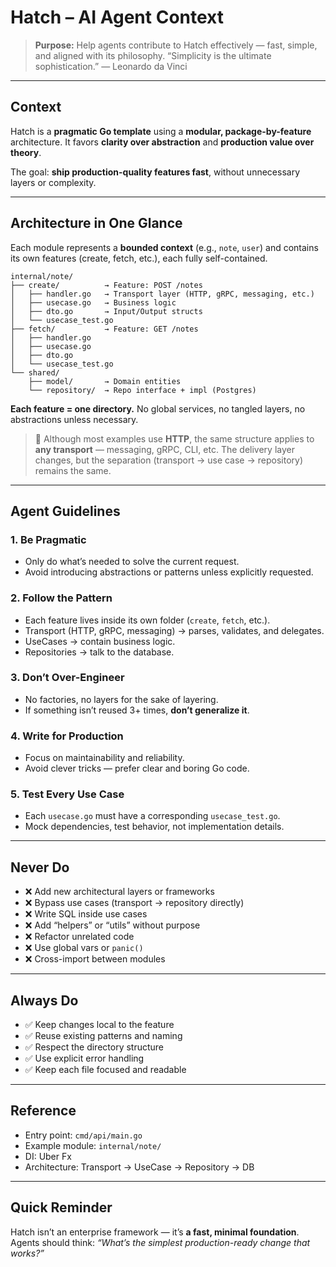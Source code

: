 # Hatch – AI Agent Context

> **Purpose:** Help agents contribute to Hatch effectively — fast, simple, and aligned with its philosophy.
> “Simplicity is the ultimate sophistication.” — Leonardo da Vinci

---

## Context

Hatch is a **pragmatic Go template** using a **modular, package-by-feature** architecture.
It favors **clarity over abstraction** and **production value over theory**.

The goal: **ship production-quality features fast**, without unnecessary layers or complexity.

---

## Architecture in One Glance

Each module represents a **bounded context** (e.g., `note`, `user`)
and contains its own features (create, fetch, etc.), each fully self-contained.

```
internal/note/
├── create/          → Feature: POST /notes
│   ├── handler.go   → Transport layer (HTTP, gRPC, messaging, etc.)
│   ├── usecase.go   → Business logic
│   ├── dto.go       → Input/Output structs
│   └── usecase_test.go
├── fetch/           → Feature: GET /notes
│   ├── handler.go
│   ├── usecase.go
│   ├── dto.go
│   └── usecase_test.go
└── shared/
    ├── model/       → Domain entities
    └── repository/  → Repo interface + impl (Postgres)
```

**Each feature = one directory.**
No global services, no tangled layers, no abstractions unless necessary.

> 🧠 Although most examples use **HTTP**, the same structure applies to **any transport** — messaging, gRPC, CLI, etc.
> The delivery layer changes, but the separation (transport → use case → repository) remains the same.

---

## Agent Guidelines

### 1. **Be Pragmatic**

* Only do what’s needed to solve the current request.
* Avoid introducing abstractions or patterns unless explicitly requested.

### 2. **Follow the Pattern**

* Each feature lives inside its own folder (`create`, `fetch`, etc.).
* Transport (HTTP, gRPC, messaging) → parses, validates, and delegates.
* UseCases → contain business logic.
* Repositories → talk to the database.

### 3. **Don’t Over-Engineer**

* No factories, no layers for the sake of layering.
* If something isn’t reused 3+ times, **don’t generalize it**.

### 4. **Write for Production**

* Focus on maintainability and reliability.
* Avoid clever tricks — prefer clear and boring Go code.

### 5. **Test Every Use Case**

* Each `usecase.go` must have a corresponding `usecase_test.go`.
* Mock dependencies, test behavior, not implementation details.

---

## Never Do

* ❌ Add new architectural layers or frameworks
* ❌ Bypass use cases (transport → repository directly)
* ❌ Write SQL inside use cases
* ❌ Add “helpers” or “utils” without purpose
* ❌ Refactor unrelated code
* ❌ Use global vars or `panic()`
* ❌ Cross-import between modules

---

## Always Do

* ✅ Keep changes local to the feature
* ✅ Reuse existing patterns and naming
* ✅ Respect the directory structure
* ✅ Use explicit error handling
* ✅ Keep each file focused and readable

---

## Reference

* Entry point: `cmd/api/main.go`
* Example module: `internal/note/`
* DI: Uber Fx
* Architecture: Transport → UseCase → Repository → DB

---

## Quick Reminder

Hatch isn’t an enterprise framework — it’s **a fast, minimal foundation**.
Agents should think: *“What’s the simplest production-ready change that works?”*
